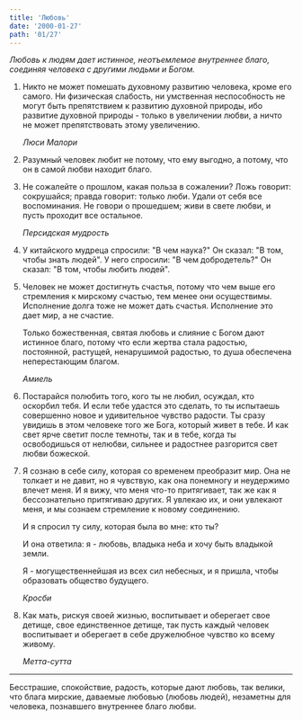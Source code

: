 ```yaml
---
title: 'Любовь'
date: '2000-01-27'
path: '01/27'
---
```


*Любовь к людям дает истинное, неотъемлемое внутреннее благо, соединяя человека с другими людьми и Богом.*

1.
    Никто не может помешать духовному развитию человека, кроме его самого. Ни физическая слабость, ни умственная неспособность не могут быть препятствием к развитию духовной природы, ибо развитие духовной природы - только в увеличении любви, а ничто не может препятствовать этому увеличению.

    *Люси Малори*

2.
    Разумный человек любит не потому, что ему выгодно, а потому, что он в самой любви находит благо.

3.
    Не сожалейте о прошлом, какая польза в сожалении? Ложь говорит: сокрушайся; правда говорит: только люби. Удали от себя все воспоминания. Не говори о прошедшем; живи в свете любви, и пусть проходит все остальное.

    *Персидская мудрость*

4.
    У китайского мудреца спросили: "В чем наука?" Он сказал: "В том, чтобы знать людей". У него спросили: "В чем добродетель?" Он сказал: "В том, чтобы любить людей".

5.
    Человек не может достигнуть счастья, потому что чем выше его стремления к мирскому счастью, тем менее они осуществимы. Исполнение долга тоже не может дать счастья. Исполнение это дает мир, а не счастие.

    Только божественная, святая любовь и слияние с Богом дают истинное благо, потому что если жертва стала радостью, постоянной, растущей, ненарушимой радостью, то душа обеспечена неперестающим благом.

    *Амиель*

6.
    Постарайся полюбить того, кого ты не любил, осуждал, кто оскорбил тебя. И если тебе удастся это сделать, то ты испытаешь совершенно новое и удивительное чувство радости. Ты сразу увидишь в этом человеке того же Бога, который живет в тебе. И как свет ярче светит после темноты, так и в тебе, когда ты освободишься от нелюбви, сильнее и радостнее разгорится свет любви божеской.

7.
    Я сознаю в себе силу, которая со временем преобразит мир. Она не толкает и не давит, но я чувствую, как она понемногу и неудержимо влечет меня. И я вижу, что меня что-то притягивает, так же как я бессознательно притягиваю других. Я увлекаю их, и они увлекают меня, и мы сознаем стремление к новому соединению.

    И я спросил ту силу, которая была во мне: кто ты?

    И она ответила: я - любовь, владыка неба и хочу быть владыкой земли.

    Я - могущественнейшая из всех сил небесных, и я пришла, чтобы образовать общество будущего.

    *Кросби*

8.
    Как мать, рискуя своей жизнью, воспитывает и оберегает свое детище, свое единственное детище, так пусть каждый человек воспитывает и оберегает в себе дружелюбное чувство ко всему живому.

    *Метта-сутта*

---

Бесстрашие, спокойствие, радость, которые дают любовь, так велики, что блага мирские, даваемые любовью (любовь людей), незаметны для человека, познавшего внутреннее благо любви.
